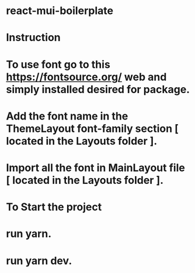 # react-mui-boilerplate

# Instruction
# To use font go to this https://fontsource.org/ web and simply installed desired for package.
# Add the font name in the ThemeLayout font-family section [ located in the Layouts folder ].
# Import all the font in MainLayout file [ located in the Layouts folder ].

# To Start the project 
# run yarn.
# run yarn dev.

